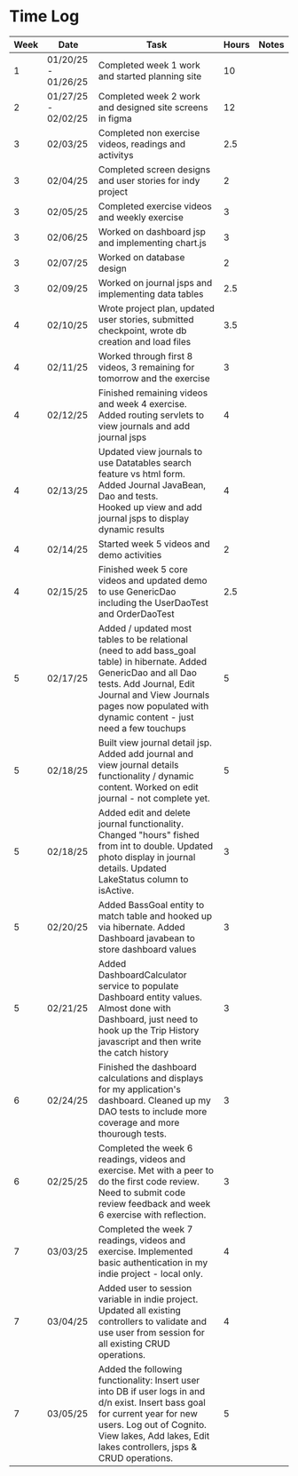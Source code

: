 # Time Log

| Week | Date                | Task                                                                                                                                                                                                                                         | Hours | Notes|
|------|---------------------|----------------------------------------------------------------------------------------------------------------------------------------------------------------------------------------------------------------------------------------------|-------|------|
| 1    | 01/20/25 - 01/26/25 | Completed week 1 work and started planning site                                                                                                                                                                                              | 10    | |
| 2    | 01/27/25 - 02/02/25 | Completed week 2 work and designed site screens in figma                                                                                                                                                                                     | 12    | |
| 3    | 02/03/25            | Completed non exercise videos, readings and activitys                                                                                                                                                                                        | 2.5   | |
| 3    | 02/04/25            | Completed screen designs and user stories for indy project                                                                                                                                                                                   | 2     | |
| 3    | 02/05/25            | Completed exercise videos and weekly exercise                                                                                                                                                                                                | 3     | |
| 3    | 02/06/25            | Worked on dashboard jsp and implementing chart.js                                                                                                                                                                                            | 3     | |
| 3    | 02/07/25            | Worked on database design                                                                                                                                                                                                                    | 2     | |
| 3    | 02/09/25            | Worked on journal jsps and implementing data tables                                                                                                                                                                                          | 2.5   | |
| 4    | 02/10/25            | Wrote project plan, updated user stories, submitted checkpoint, wrote db creation and load files                                                                                                                                             | 3.5   | |
| 4    | 02/11/25            | Worked through first 8 videos, 3 remaining for tomorrow and the exercise                                                                                                                                                                     | 3     | |
| 4    | 02/12/25            | Finished remaining videos and week 4 exercise. Added routing servlets to view journals and add journal jsps                                                                                                                                  | 4     | |
| 4    | 02/13/25            | Updated view journals to use Datatables search feature vs html form. Added Journal JavaBean, Dao and tests.<br/> Hooked up view and add journal jsps to display dynamic results                                                              | 4     | |
| 4    | 02/14/25            | Started week 5 videos and demo activities                                                                                                                                                                                                    | 2     | |
| 4    | 02/15/25            | Finished week 5 core videos and updated demo to use GenericDao including the UserDaoTest and OrderDaoTest                                                                                                                                    | 2.5   | |
| 5    | 02/17/25            | Added / updated most tables to be relational (need to add bass_goal table) in hibernate. Added GenericDao and all Dao tests. Add Journal, Edit Journal and View Journals pages now populated with dynamic content - just need a few touchups | 5     | |
| 5    | 02/18/25            | Built view journal detail jsp. Added add journal and view journal details functionality / dynamic content. Worked on edit journal - not complete yet.                                                                                        | 5     | |
| 5    | 02/18/25            | Added edit and delete journal functionality. Changed "hours" fished from int to double. Updated photo display in journal details. Updated LakeStatus column to isActive.                                                                     | 3     | |
| 5    | 02/20/25            | Added BassGoal entity to match table and hooked up via hibernate. Added Dashboard javabean to store dashboard values                                                                                                                         | 3     | |
| 5    | 02/21/25            | Added DashboardCalculator service to populate Dashboard entity values. Almost done with Dashboard, just need to hook up the Trip History javascript and then write the catch history                                                         | 3     | |
| 6    | 02/24/25            | Finished the dashboard calculations and displays for my application's dashboard. Cleaned up my DAO tests to include more coverage and more thourough tests.                                                                                  | 3     | |
| 6    | 02/25/25            | Completed the week 6 readings, videos and exercise. Met with a peer to do the first code review. Need to submit code review feedback and week 6 exercise with reflection.                                                                    | 3     | |
| 7    | 03/03/25            | Completed the week 7 readings, videos and exercise. Implemented basic authentication in my indie project - local only.                                                                                                                       | 4     | |
| 7    | 03/04/25            | Added user to session variable in indie project. Updated all existing controllers to validate and use user from session for all existing CRUD operations.                                                                                    | 4     | |
| 7    | 03/05/25            | Added the following functionality: Insert user into DB if user logs in and d/n exist. Insert bass goal for current year for new users. Log out of Cognito. View lakes, Add lakes, Edit lakes controllers, jsps & CRUD operations.            | 5     | |